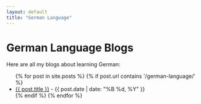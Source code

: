 ```yaml
---
layout: default
title: "German Language"
---
```

# German Language Blogs

Here are all my blogs about learning German:

<ul>
  {% for post in site.posts %}
    {% if post.url contains '/german-language/' %}
      <li><a href="{{ post.url }}">{{ post.title }}</a> - {{ post.date | date: "%B %d, %Y" }}</li>
    {% endif %}
  {% endfor %}
</ul>
